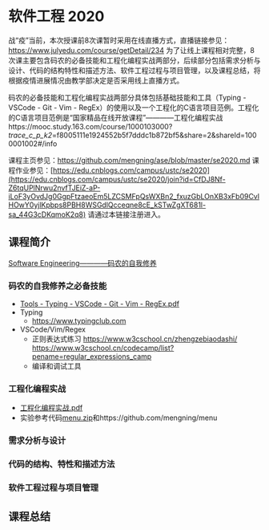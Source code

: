 # 软件工程 2020

战“疫”当前，本次授课前8次课暂时采用在线直播方式，直播链接参见：https://www.julyedu.com/course/getDetail/234 为了让线上课程相对完整，8次课主要包含码农的必备技能和工程化编程实战两部分，后续部分包括需求分析与设计、代码的结构特性和描述方法、软件工程过程与项目管理，以及课程总结，将根据疫情进展情况由教学部决定是否采用线上直播方式。

码农的必备技能和工程化编程实战两部分具体包括基础技能和工具（Typing - VSCode - Git - Vim - RegEx）的使用以及一个工程化的C语言项目范例。工程化的C语言项目范例是“国家精品在线开放课程”————工程化编程实战https://mooc.study.163.com/course/1000103000?_trace_c_p_k2_=f8005111e1924552b5f7dddc1b872bf5&share=2&shareId=1000001002#/info 

课程主页参见：https://github.com/mengning/ase/blob/master/se2020.md
课程作业参见：[https://edu.cnblogs.com/campus/ustc/se2020](https://edu.cnblogs.com/campus/ustc/se2020/join?id=CfDJ8Nf-Z6tqUPlNrwu2nvfTJEiZ-aP-iLoF3yOvdJg0GgpFtzaeoEm5LZCSMFpQsWXBn2_fxuzGbLOnXB3xFb09CvlHOwY0yjlKpbps8PBH8WSGdlQcceqne8cE_kSTwZgXT681l-sa_44G3cDKqmoK2q8) 请通过本链接注册进入。

## 课程简介

[Software Engineering————码农的自我修养](https://github.com/mengning/ase/raw/master/se2020/1%E8%BD%AF%E4%BB%B6%E5%B7%A5%E7%A8%8B-%E7%A0%81%E5%86%9C%E7%9A%84%E8%87%AA%E6%88%91%E4%BF%AE%E5%85%BB.pdf)

### 码农的自我修养之必备技能

* [Tools - Typing - VSCode - Git - Vim - RegEx.pdf](https://github.com/mengning/ase/raw/master/se2020/Tools%20-%20Typing%20-%20VSCode%20-%20Git%20-%20Vim%20-%20RegEx.pdf)
* Typing
  * https://www.typingclub.com
* VSCode/Vim/Regex
  * 正则表达式练习 https://www.w3cschool.cn/zhengzebiaodashi/ https://www.w3cschool.cn/codecamp/list?pename=regular_expressions_camp
  * 编译和调试工具
  

### 工程化编程实战

* [工程化编程实战.pdf](https://github.com/mengning/ase/raw/master/se2020/工程化编程实战.pdf)
* 实验参考代码[menu.zip](https://github.com/mengning/ase/raw/master/se2020/menu.zip)和https://github.com/mengning/menu


### 需求分析与设计



### 代码的结构、特性和描述方法



### 软件工程过程与项目管理

## 课程总结

